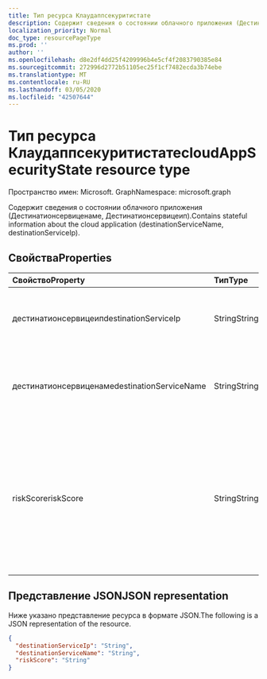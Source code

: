 ```yaml
---
title: Тип ресурса Клаудаппсекуритистате
description: Содержит сведения о состоянии облачного приложения (Дестинатионсервиценаме, Дестинатионсервицеип).
localization_priority: Normal
doc_type: resourcePageType
ms.prod: ''
author: ''
ms.openlocfilehash: d8e2df4dd25f4209996b4e5cf4f2083790385e84
ms.sourcegitcommit: 272996d2772b51105ec25f1cf7482ecda3b74ebe
ms.translationtype: MT
ms.contentlocale: ru-RU
ms.lasthandoff: 03/05/2020
ms.locfileid: "42507644"
---
```

# <a name="cloudappsecuritystate-resource-type"></a><span data-ttu-id="59f44-103">Тип ресурса Клаудаппсекуритистате</span><span class="sxs-lookup"><span data-stu-id="59f44-103">cloudAppSecurityState resource type</span></span>

<span data-ttu-id="59f44-104">Пространство имен: Microsoft. Graph</span><span class="sxs-lookup"><span data-stu-id="59f44-104">Namespace: microsoft.graph</span></span>

<span data-ttu-id="59f44-105">Содержит сведения о состоянии облачного приложения (Дестинатионсервиценаме, Дестинатионсервицеип).</span><span class="sxs-lookup"><span data-stu-id="59f44-105">Contains stateful information about the cloud application (destinationServiceName, destinationServiceIp).</span></span>

## <a name="properties"></a><span data-ttu-id="59f44-106">Свойства</span><span class="sxs-lookup"><span data-stu-id="59f44-106">Properties</span></span>

| <span data-ttu-id="59f44-107">Свойство</span><span class="sxs-lookup"><span data-stu-id="59f44-107">Property</span></span>     | <span data-ttu-id="59f44-108">Тип</span><span class="sxs-lookup"><span data-stu-id="59f44-108">Type</span></span>        | <span data-ttu-id="59f44-109">Описание</span><span class="sxs-lookup"><span data-stu-id="59f44-109">Description</span></span> |
|:-------------|:------------|:------------|
|<span data-ttu-id="59f44-110">дестинатионсервицеип</span><span class="sxs-lookup"><span data-stu-id="59f44-110">destinationServiceIp</span></span>|<span data-ttu-id="59f44-111">String</span><span class="sxs-lookup"><span data-stu-id="59f44-111">String</span></span>|<span data-ttu-id="59f44-112">Конечный IP-адрес подключения к облачному приложению или службе.</span><span class="sxs-lookup"><span data-stu-id="59f44-112">Destination IP Address of the connection to the cloud application/service.</span></span>|
|<span data-ttu-id="59f44-113">дестинатионсервиценаме</span><span class="sxs-lookup"><span data-stu-id="59f44-113">destinationServiceName</span></span>|<span data-ttu-id="59f44-114">String</span><span class="sxs-lookup"><span data-stu-id="59f44-114">String</span></span>|<span data-ttu-id="59f44-115">Имя облачного приложения или службы (например, "Salesforce", "DropBox" и т. д.).</span><span class="sxs-lookup"><span data-stu-id="59f44-115">Cloud application/service name (for example "Salesforce", "DropBox", etc.).</span></span>|
|<span data-ttu-id="59f44-116">riskScore</span><span class="sxs-lookup"><span data-stu-id="59f44-116">riskScore</span></span>|<span data-ttu-id="59f44-117">String</span><span class="sxs-lookup"><span data-stu-id="59f44-117">String</span></span>|<span data-ttu-id="59f44-118">Полученный поставщиком и вычисляемый показатель риска облачного приложения или службы.</span><span class="sxs-lookup"><span data-stu-id="59f44-118">Provider-generated/calculated risk score of the Cloud Application/Service.</span></span> <span data-ttu-id="59f44-119">Рекомендуемый диапазон значений 0-1, указывающий на процентное соотношение.</span><span class="sxs-lookup"><span data-stu-id="59f44-119">Recommended value range of 0-1, which equates to a percentage.</span></span>|

## <a name="json-representation"></a><span data-ttu-id="59f44-120">Представление JSON</span><span class="sxs-lookup"><span data-stu-id="59f44-120">JSON representation</span></span>

<span data-ttu-id="59f44-121">Ниже указано представление ресурса в формате JSON.</span><span class="sxs-lookup"><span data-stu-id="59f44-121">The following is a JSON representation of the resource.</span></span>

<!-- {
  "blockType": "resource",
  "optionalProperties": [

  ],
  "@odata.type": "microsoft.graph.cloudAppSecurityState"
}-->

```json
{
  "destinationServiceIp": "String",
  "destinationServiceName": "String",
  "riskScore": "String"
}

```

<!-- uuid: 8fcb5dbc-d5aa-4681-8e31-b001d5168d79
2015-10-25 14:57:30 UTC -->
<!-- {
  "type": "#page.annotation",
  "description": "cloudAppSecurityState resource",
  "keywords": "",
  "section": "documentation",
  "tocPath": ""
}-->
